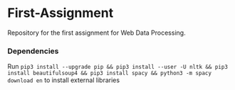 # First-Assignment
Repository for the first assignment for Web Data Processing.


### Dependencies
Run `pip3 install --upgrade pip && pip3 install --user -U nltk && pip3 install beautifulsoup4 && pip3 install spacy && python3 -m spacy download en` to install external libraries
